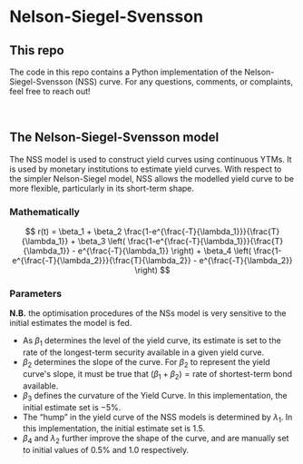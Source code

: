 # Nelson-Siegel-Svensson
## This repo
The code in this repo contains a Python implementation of the Nelson-Siegel-Svensson (NSS) curve.
For any questions, comments, or complaints, feel free to reach out! 

<br>

## The Nelson-Siegel-Svensson model
The NSS model is used to construct yield curves using continuous YTMs. It is used by monetary institutions to estimate yield curves. With respect to the simpler Nelson-Siegel model, NSS allows the modelled yield curve to be more flexible, particularly in its short-term shape. 

### Mathematically
$$
r(t) = \beta_1 + \beta_2 \frac{1-e^{\frac{-T}{\lambda_1}}}{\frac{T}{\lambda_1}} + \beta_3 \left( \frac{1-e^{\frac{-T}{\lambda_1}}}{\frac{T}{\lambda_1}} - e^{\frac{-T}{\lambda_1}} \right) + \beta_4 \left( \frac{1-e^{\frac{-T}{\lambda_2}}}{\frac{T}{\lambda_2}} - e^{\frac{-T}{\lambda_2}} \right)
$$

### Parameters
**N.B.** the optimisation procedures of the NSs model is very sensitive to the initial estimates the model is fed.
- As $\beta_1$ determines the level of the yield curve, its estimate is set to the rate of the longest-term security available in a given yield curve.
- $\beta_2$ determines the slope of the curve. For $\beta_2$ to represent the yield curve's slope, it must be true that $(\beta_1 + \beta_2) = \text{rate of shortest-term bond available}$. 
- $\beta_3$ defines the curvature of the Yield Curve. In this implementation, the initial estimate set is $-5\%$.
- The “hump” in the yield curve of the NSS models is determined by $\lambda_1$. In this implementation, the initial estimate set is $1.5$.
- $\beta_4$ and $\lambda_2$ further improve the shape of the curve, and are manually set to initial values of $0.5\%$ and $1.0$ respectively.
